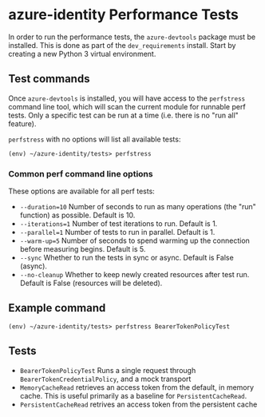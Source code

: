 # azure-identity Performance Tests

In order to run the performance tests, the `azure-devtools` package must be installed. This is done as part of the
`dev_requirements` install. Start by creating a new Python 3 virtual environment.

## Test commands

Once `azure-devtools` is installed, you will have access to the `perfstress` command line tool, which will scan the
current module for runnable perf tests. Only a specific test can be run at a time (i.e. there is no "run all" feature).

`perfstress` with no options will list all available tests: 
```
(env) ~/azure-identity/tests> perfstress
```

### Common perf command line options
These options are available for all perf tests:
- `--duration=10` Number of seconds to run as many operations (the "run" function) as possible. Default is 10.
- `--iterations=1` Number of test iterations to run. Default is 1.
- `--parallel=1` Number of tests to run in parallel. Default is 1.
- `--warm-up=5` Number of seconds to spend warming up the connection before measuring begins. Default is 5.
- `--sync` Whether to run the tests in sync or async. Default is False (async).
- `--no-cleanup` Whether to keep newly created resources after test run. Default is False (resources will be deleted).

## Example command
```
(env) ~/azure-identity/tests> perfstress BearerTokenPolicyTest
```

## Tests
- `BearerTokenPolicyTest` Runs a single request through `BearerTokenCredentialPolicy`,
  and a mock transport
- `MemoryCacheRead` retrieves an access token from the default, in memory cache.
  This is useful primarily as a baseline for `PersistentCacheRead`.
- `PersistentCacheRead` retrives an access token from the persistent cache
